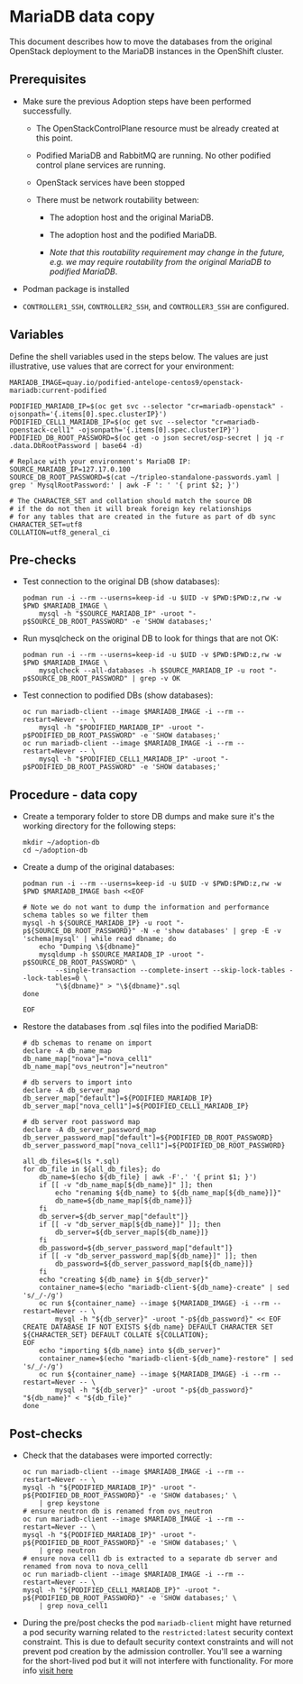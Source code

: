 # MariaDB data copy

This document describes how to move the databases from the original
OpenStack deployment to the MariaDB instances in the OpenShift
cluster.

## Prerequisites

* Make sure the previous Adoption steps have been performed successfully.

  * The OpenStackControlPlane resource must be already created at this point.

  * Podified MariaDB and RabbitMQ are running. No other podified
    control plane services are running.

  * OpenStack services have been stopped

  * There must be network routability between:

    * The adoption host and the original MariaDB.

    * The adoption host and the podified MariaDB.

    * *Note that this routability requirement may change in the
      future, e.g. we may require routability from the original MariaDB to
      podified MariaDB*.

* Podman package is installed

* `CONTROLLER1_SSH`, `CONTROLLER2_SSH`, and `CONTROLLER3_SSH` are configured.

## Variables

Define the shell variables used in the steps below. The values are
just illustrative, use values that are correct for your environment:

```
MARIADB_IMAGE=quay.io/podified-antelope-centos9/openstack-mariadb:current-podified

PODIFIED_MARIADB_IP=$(oc get svc --selector "cr=mariadb-openstack" -ojsonpath='{.items[0].spec.clusterIP}')
PODIFIED_CELL1_MARIADB_IP=$(oc get svc --selector "cr=mariadb-openstack-cell1" -ojsonpath='{.items[0].spec.clusterIP}')
PODIFIED_DB_ROOT_PASSWORD=$(oc get -o json secret/osp-secret | jq -r .data.DbRootPassword | base64 -d)

# Replace with your environment's MariaDB IP:
SOURCE_MARIADB_IP=127.17.0.100
SOURCE_DB_ROOT_PASSWORD=$(cat ~/tripleo-standalone-passwords.yaml | grep ' MysqlRootPassword:' | awk -F ': ' '{ print $2; }')

# The CHARACTER_SET and collation should match the source DB
# if the do not then it will break foreign key relationships
# for any tables that are created in the future as part of db sync
CHARACTER_SET=utf8
COLLATION=utf8_general_ci

```

## Pre-checks

* Test connection to the original DB (show databases):

  ```
  podman run -i --rm --userns=keep-id -u $UID -v $PWD:$PWD:z,rw -w $PWD $MARIADB_IMAGE \
      mysql -h "$SOURCE_MARIADB_IP" -uroot "-p$SOURCE_DB_ROOT_PASSWORD" -e 'SHOW databases;'
  ```

* Run mysqlcheck on the original DB to look for things that are not OK:

  ```
  podman run -i --rm --userns=keep-id -u $UID -v $PWD:$PWD:z,rw -w $PWD $MARIADB_IMAGE \
      mysqlcheck --all-databases -h $SOURCE_MARIADB_IP -u root "-p$SOURCE_DB_ROOT_PASSWORD" | grep -v OK
  ```

* Test connection to podified DBs (show databases):

  ```
  oc run mariadb-client --image $MARIADB_IMAGE -i --rm --restart=Never -- \
      mysql -h "$PODIFIED_MARIADB_IP" -uroot "-p$PODIFIED_DB_ROOT_PASSWORD" -e 'SHOW databases;'
  oc run mariadb-client --image $MARIADB_IMAGE -i --rm --restart=Never -- \
      mysql -h "$PODIFIED_CELL1_MARIADB_IP" -uroot "-p$PODIFIED_DB_ROOT_PASSWORD" -e 'SHOW databases;'
  ```

## Procedure - data copy

* Create a temporary folder to store DB dumps and make sure it's the
  working directory for the following steps:

  ```
  mkdir ~/adoption-db
  cd ~/adoption-db
  ```

* Create a dump of the original databases:

  ```
  podman run -i --rm --userns=keep-id -u $UID -v $PWD:$PWD:z,rw -w $PWD $MARIADB_IMAGE bash <<EOF

  # Note we do not want to dump the information and performance schema tables so we filter them
  mysql -h ${SOURCE_MARIADB_IP} -u root "-p${SOURCE_DB_ROOT_PASSWORD}" -N -e 'show databases' | grep -E -v 'schema|mysql' | while read dbname; do
      echo "Dumping \${dbname}"
      mysqldump -h $SOURCE_MARIADB_IP -uroot "-p$SOURCE_DB_ROOT_PASSWORD" \
          --single-transaction --complete-insert --skip-lock-tables --lock-tables=0 \
          "\${dbname}" > "\${dbname}".sql
  done

  EOF
  ```

* Restore the databases from .sql files into the podified MariaDB:

  ```
  # db schemas to rename on import
  declare -A db_name_map
  db_name_map["nova"]="nova_cell1"
  db_name_map["ovs_neutron"]="neutron"

  # db servers to import into
  declare -A db_server_map
  db_server_map["default"]=${PODIFIED_MARIADB_IP}
  db_server_map["nova_cell1"]=${PODIFIED_CELL1_MARIADB_IP}

  # db server root password map
  declare -A db_server_password_map
  db_server_password_map["default"]=${PODIFIED_DB_ROOT_PASSWORD}
  db_server_password_map["nova_cell1"]=${PODIFIED_DB_ROOT_PASSWORD}

  all_db_files=$(ls *.sql)
  for db_file in ${all_db_files}; do
      db_name=$(echo ${db_file} | awk -F'.' '{ print $1; }')
      if [[ -v "db_name_map[${db_name}]" ]]; then
          echo "renaming ${db_name} to ${db_name_map[${db_name}]}"
          db_name=${db_name_map[${db_name}]}
      fi
      db_server=${db_server_map["default"]}
      if [[ -v "db_server_map[${db_name}]" ]]; then
          db_server=${db_server_map[${db_name}]}
      fi
      db_password=${db_server_password_map["default"]}
      if [[ -v "db_server_password_map[${db_name}]" ]]; then
          db_password=${db_server_password_map[${db_name}]}
      fi
      echo "creating ${db_name} in ${db_server}"
      container_name=$(echo "mariadb-client-${db_name}-create" | sed 's/_/-/g')
      oc run ${container_name} --image ${MARIADB_IMAGE} -i --rm --restart=Never -- \
          mysql -h "${db_server}" -uroot "-p${db_password}" << EOF
  CREATE DATABASE IF NOT EXISTS ${db_name} DEFAULT CHARACTER SET ${CHARACTER_SET} DEFAULT COLLATE ${COLLATION};
  EOF
      echo "importing ${db_name} into ${db_server}"
      container_name=$(echo "mariadb-client-${db_name}-restore" | sed 's/_/-/g')
      oc run ${container_name} --image ${MARIADB_IMAGE} -i --rm --restart=Never -- \
          mysql -h "${db_server}" -uroot "-p${db_password}" "${db_name}" < "${db_file}"
  done
  ```

## Post-checks

* Check that the databases were imported correctly:

  ```
  oc run mariadb-client --image $MARIADB_IMAGE -i --rm --restart=Never -- \
  mysql -h "${PODIFIED_MARIADB_IP}" -uroot "-p${PODIFIED_DB_ROOT_PASSWORD}" -e 'SHOW databases;' \
      | grep keystone
  # ensure neutron db is renamed from ovs_neutron
  oc run mariadb-client --image $MARIADB_IMAGE -i --rm --restart=Never -- \
  mysql -h "${PODIFIED_MARIADB_IP}" -uroot "-p${PODIFIED_DB_ROOT_PASSWORD}" -e 'SHOW databases;' \
      | grep neutron
  # ensure nova cell1 db is extracted to a separate db server and renamed from nova to nova_cell1
  oc run mariadb-client --image $MARIADB_IMAGE -i --rm --restart=Never -- \
  mysql -h "${PODIFIED_CELL1_MARIADB_IP}" -uroot "-p${PODIFIED_DB_ROOT_PASSWORD}" -e 'SHOW databases;' \
      | grep nova_cell1
  ```

* During the pre/post checks the pod `mariadb-client` might have returned a pod security warning
  related to the `restricted:latest` security context constraint. This is due to default security
  context constraints and will not prevent pod creation by the admission controller. You'll see a
  warning for the short-lived pod but it will not interfere with functionality.
  For more info [visit here](https://learn.redhat.com/t5/DO280-Red-Hat-OpenShift/About-pod-security-standards-and-warnings/m-p/32502)

